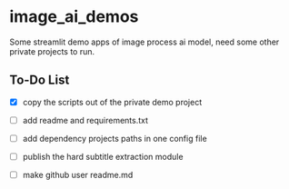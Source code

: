 # image_ai_demos

Some streamlit demo apps of image process ai model, need some other private projects to run.


## To-Do List
- [X] copy the scripts out of the private demo project
- [ ] add readme and requirements.txt
- [ ] add dependency projects paths in one config file
- [ ] publish the hard subtitle extraction module
- [ ] make github user readme.md 
 